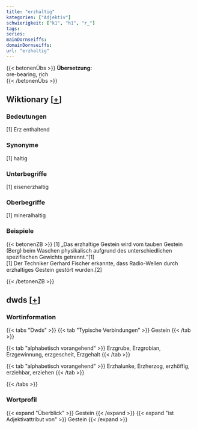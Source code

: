 ```yaml
---
title: "erzhaltig"
kategorien: ["Adjektiv"]
schwierigkeit: ["k1", "h1", "r_"]
tags:
series:
mainDornseiffs:
domainDornseiffs:
url: "erzhaltig"
---
```


{{< betonenÜbs >}}
**Übersetzung:**  
ore-bearing, rich  
{{< /betonenÜbs >}}

## Wiktionary [[+](https://de.wiktionary.org/wiki/erzhaltig)]

### Bedeutungen
[1] Erz enthaltend  

### Synonyme
[1] haltig  

### Unterbegriffe
[1] eisenerzhaltig  

### Oberbegriffe
[1] mineralhaltig  

### Beispiele
{{< betonenZB >}}
[1] „Das erzhaltige Gestein wird vom tauben Gestein (Berg) beim Waschen physikalisch aufgrund des unterschiedlichen spezifischen Gewichts getrennt.“[1]  
[1] Der Techniker Gerhard Fischer erkannte, dass Radio-Wellen durch erzhaltiges Gestein gestört wurden.[2]  

{{< /betonenZB >}}


## dwds [[+](https://www.dwds.de/wb/erzhaltig)]

### Wortinformation
{{< tabs "Dwds" >}}
{{< tab "Typische Verbindungen" >}}
Gestein
{{< /tab >}}

{{< tab "alphabetisch vorangehend" >}}
Erzgrube, Erzgrobian, Erzgewinnung, erzgescheit, Erzgehalt
{{< /tab >}}

{{< tab "alphabetisch vorangehend" >}}
Erzhalunke, Erzherzog, erzhöffig, erziehbar, erziehen
{{< /tab >}}

{{< /tabs >}}

### Wortprofil
{{< expand "Überblick" >}} Gestein {{< /expand >}}
{{< expand "ist Adjektivattribut von" >}} Gestein {{< /expand >}}

